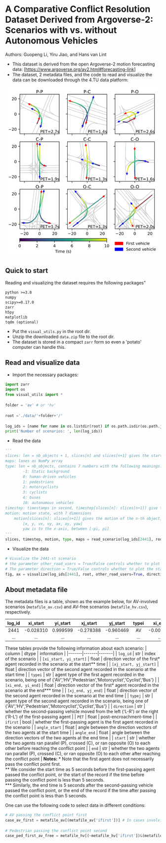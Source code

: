 # A Comparative Conflict Resolution Dataset Derived from Argoverse-2: Scenarios with vs. without Autonomous Vehicles

Authors: Guopeng Li, Yiru Jiao, and Hans van Lint

- This dataset is derived from the open Argoverse-2 motion forecasting data: [https://www.argoverse.org/av2.html#forecasting-link]
- The dataset, 2 metadata files, and the code to read and visualize the data can be downloaded through the 4.TU data platform:

![Conflict Regimes](https://github.com/RomainLITUD/conflict_resolution_dataset/blob/main/regimes.png)

## Quick to start
Reading and visualizing the dataset requires the following packages"
```
python >=3.8
numpy
scipy>=0.17.0
zarr
h5py
matplotlib
tqdm (optional)
```
- Put the `visual_utils.py` in the root dir.
- Unzip the downloaded `data.zip` file to the root dir.
- The dataset is stored in a compact `zarr` form so even a 'potato' computer can handle this.

## Read and visualize data

- Import the necessary packages:
````python
import zarr
import os
from visual_utils import *

folder = 'av' # or 'hv'

root ='./data/'+folder+'/'

log_ids = [name for name in os.listdir(root) if os.path.isdir(os.path.join(root, name))]
print('Number of scenarios: ', len(log_ids))
````

- Read the data
````python
'''
slices: len = nb_objects + 1, slices[n] and slices[n+1] gives the start/end indices of the n-th object
maps: lanes as NumPy array
type: len = nb_objects, contains 7 numbers with the following meanings:
        -1: Static background
        0: human-driven vehicles
        1: pedestrians
        2: motorcyclists
        3: cyclists
        4: buses
        10: autonomous vehicles
timestep: timestamps in second, timestep[slices[n]: slices[n+1]] give the timestamps for the n-th object
motion: motion state, with 7 dimensions
    motion[slices[n]: slices[n+1]] gives the motion of the n-th object, the 7 features are the following variables in order:
        [x, y, vx, vy, ax, ay, yaw]
        yaw is to the x-axis, between [-pi, pi]
'''
slices, timestep, motion, type, maps = read_scenario(log_ids[2441], root)
````

- Visualize the data
````python
# Visualize the 2441-st scenario
# the parameter other_road_users = True/False controls whether to plot the surrounding agents (True by default)
# The parameter direction = True/False controls whether to plot the start and end directions of the vehicles involved in the conflict (True by default)
fig, ax = visualize(log_ids[2441], root, other_road_users=True, direction=True)
````

## About metadata file

The metadata files is a table, shown as the example below, for AV-involved scenarios (`metafile_av.csv`) and AV-free scenarios (`metafile_hv.csv`), respectively.

| log_id | xi_start | yi_start | xj_start | yj_start | typei | xi_end | yi_end | xj_end | yj_end | typej | direction | PET | ifirst | angle_start | angle_end | start | end |
|     :---:      |     :---:      |     :---:      |     :---:      |     :---:      |     :---:      |     :---:      |     :---:      |     :---:      |     :---:      |     :---:      |     :---:      |     :---:      |     :---:      |     :---:      |     :---:      |     :---:      |     :---:      |
| 2441 | -0.028310 | 0.999599 | -0.278388 | -0.960469 | AV | -0.001506 | 0.999999 | 0.998085 | 0.061850 | HV | R-L | 3.7 | False | 162.213724 | 86.540315 | opposite | cross |
| ... | ... | ... | ... | ... | ... | ... | ... | ... | ... | ... | ... | ... | ... | ... | ... | ... | ... |

These tables provide the following information about each scenario:
| column | dtype | information |
|-------|-------|-------|
| `log_id` | str | index of the scenario |
| `[xi_start, yi_start]` | float | direction vector of the first* agent recorded in the scenario at the start** time |
| `[xj_start, yj_start]` | float | direction vector of the second agent recorded in the scenario at the start time |
| `typei` | str | agent type of the first agent recorded in the scenario, being one of {'AV','HV','Pedestrian','Motorcyclist','Cyclist','Bus'} |
| `[xi_end, yi_end]` | float | direction vector of the first* agent recorded in the scenario at the end*** time |
| `[xj_end, yj_end]` | float | direction vector of the second agent recorded in the scenario at the end time |
| `typej` | str | agent type of the second agent recorded in the scenario, being one of {'AV','HV','Pedestrian','Motorcyclist','Cyclist','Bus'} |
| `direction` | str | whether the second-passing vehicle moved from the left ('L-R') or the right ('R-L') of the first-passing agent |
| `PET` | float | post-encroachment-time |
| `ifirst` | bool | whether the first-passing agent is the first agent recorded in the scenario |
| `angle_start` | float | angle between the direction vectors of the two agents at the start time |
| `angle_end` | float | angle between the direction vectors of the two agents at the end time |
| `start` | str | whether the two agents ran parallel (P), crossed (C), or ran opposite (O) to each other before reaching the conflict point |
| `end` | str | whether the two agents ran parallel (P), crossed (C), or ran opposite (O) to each other after reaching the conflict point |
__Notes:__ <td colspan=2> * Note that the first agent does not necessarily pass the conflict point first. <br />** We consider the start time as 5 seconds before the first-passing agent passed the conflict point, or the start of the record if the time before passing the conflict point is less than 5 seconds. <br />*** Similarly, the end time is 5 seconds after the second-passing vehicle passed the conflict point, or the end of the record if the time after passing the conflict point is less than 5 seconds.

One can use the following code to select data in different conditions:
````python
# AV passing the conflict point first
case_av_first = metafile_av[(metafile_av['ifirst'])] # In cases involving AV, the AV is the first recorded agent

# Pedestrian passing the conflict point second
case_ped_first_av_free = metafile_hv[(~metafile_hv['ifirst'])&(metafile_hv['typej']=='Pedestrian')]
````
